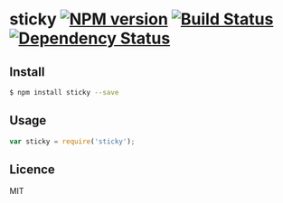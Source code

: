 # sticky [![NPM version](https://badge.fury.io/js/sticky.svg)](http://badge.fury.io/js/sticky) [![Build Status](https://travis-ci.org/supersheep/sticky.svg?branch=master)](https://travis-ci.org/supersheep/sticky) [![Dependency Status](https://gemnasium.com/supersheep/sticky.svg)](https://gemnasium.com/supersheep/sticky)

<!-- description -->

## Install

```bash
$ npm install sticky --save
```

## Usage

```js
var sticky = require('sticky');
```

## Licence

MIT
<!-- do not want to make nodeinit to complicated, you can edit this whenever you want. -->